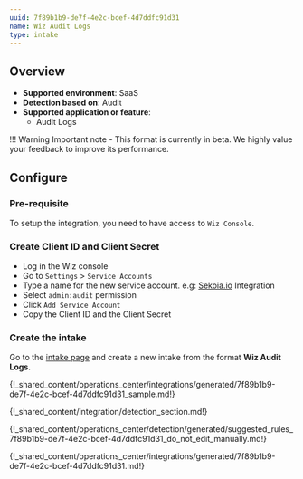 ```yaml
---
uuid: 7f89b1b9-de7f-4e2c-bcef-4d7ddfc91d31
name: Wiz Audit Logs
type: intake
---
```


## Overview

- **Supported environment**: SaaS
- **Detection based on**: Audit
- **Supported application or feature**:
    - Audit Logs

!!! Warning
    Important note - This format is currently in beta. We highly value your feedback to improve its performance.

## Configure

### Pre-requisite

To setup the integration, you need to have access to `Wiz Console`.

### Create Client ID and Client Secret

- Log in the Wiz console
- Go to `Settings` > `Service Accounts`
- Type a name for the new service account. e.g: [Sekoia.io](http://Sekoia.io) Integration
- Select `admin:audit` permission
- Click `Add Service Account`
- Copy the Client ID and the Client Secret

### Create the intake

Go to the [intake page](https://app.sekoia.io/operations/intakes) and create a new intake from the format **Wiz Audit Logs**.

{!_shared_content/operations_center/integrations/generated/7f89b1b9-de7f-4e2c-bcef-4d7ddfc91d31_sample.md!}

{!_shared_content/integration/detection_section.md!}

{!_shared_content/operations_center/detection/generated/suggested_rules_7f89b1b9-de7f-4e2c-bcef-4d7ddfc91d31_do_not_edit_manually.md!}

{!_shared_content/operations_center/integrations/generated/7f89b1b9-de7f-4e2c-bcef-4d7ddfc91d31.md!}
